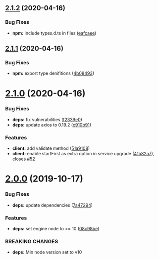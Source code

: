 ## [2.1.2](https://github.com/eclass/rancher-for-ci/compare/v2.1.1...v2.1.2) (2020-04-16)


### Bug Fixes

* **npm:** include types.d.ts in files ([eafcaee](https://github.com/eclass/rancher-for-ci/commit/eafcaee8e241ff4f1b5f3ec3b158d2ebe4f6fb6e))

## [2.1.1](https://github.com/eclass/rancher-for-ci/compare/v2.1.0...v2.1.1) (2020-04-16)


### Bug Fixes

* **npm:** export type denifitions ([4b08493](https://github.com/eclass/rancher-for-ci/commit/4b08493031dd4ba6e5687931901f7eb8b1fd1bef))

# [2.1.0](https://github.com/eclass/rancher-for-ci/compare/v2.0.0...v2.1.0) (2020-04-16)


### Bug Fixes

* **deps:** fix vulnerabilities ([f2339e0](https://github.com/eclass/rancher-for-ci/commit/f2339e09c44d375cac13359fe3caf2e01be74b0e))
* **deps:** update axios to 0.19.2 ([c910b91](https://github.com/eclass/rancher-for-ci/commit/c910b91878b848672cb39a6fcdd4b30559537024))


### Features

* **client:** add validate method ([51a9108](https://github.com/eclass/rancher-for-ci/commit/51a91086c153a02d406edcafbca61e6cd7acdda2))
* **client:** enable startFirst as extra option in service upgrade ([41b82a7](https://github.com/eclass/rancher-for-ci/commit/41b82a72ee4da1be33f1ef09b248dd27a50e9ab2)), closes [#52](https://github.com/eclass/rancher-for-ci/issues/52)

# [2.0.0](https://github.com/eclass/rancher-for-ci/compare/v1.3.1...v2.0.0) (2019-10-17)


### Bug Fixes

* **deps:** update dependencies ([7a47294](https://github.com/eclass/rancher-for-ci/commit/7a472942f07bcc3213070d62e6e9d82ac40bd352))


### Features

* **deps:** set engine node to >= 10 ([08c98be](https://github.com/eclass/rancher-for-ci/commit/08c98beb32717adf3077fd0794dc0de5dc6f6a8d))


### BREAKING CHANGES

* **deps:** Min node version set to v10
